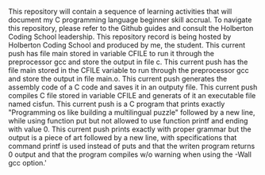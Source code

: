 This repository will contain a sequence of learning activities that will document my C programming language beginner skill accrual.
To navigate this repository, please refer to the Github guides and consult the Holberton Coding School leadership. 
This repository record is being hosted by Holberton Coding School and produced by me, the student.
This current push has file main stored in variable CFILE to run it through the preprocessor gcc and store the output in file c.
This current push has the file main stored in the CFILE variable to run through the preprocessor gcc and store the output in file main.o.
This current push generates the assembly code of a C code and saves it in an outputy file.
This current push compiles C file stored in variable CFILE and generats of it an executable file named cisfun.
This current push is a C program that prints exactly "Programming os like building a multilingual puzzle" followed by a new line, while using function put but not allowed to use function printf and ending with value 0.
This current push prints exactly with proper grammar but the output is a piece of art followed by a new line, with specifications that command printf is used instead of puts and that the writen program returns 0 output and that the program compiles w/o warning when using the -Wall gcc option.'
